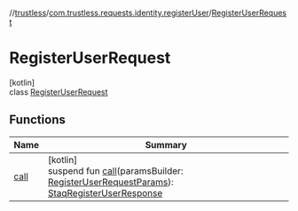 //[trustless](../../../index.md)/[com.trustless.requests.identity.registerUser](../index.md)/[RegisterUserRequest](index.md)

# RegisterUserRequest

[kotlin]\
class [RegisterUserRequest](index.md)

## Functions

| Name | Summary |
|---|---|
| [call](call.md) | [kotlin]<br>suspend fun [call](call.md)(paramsBuilder: [RegisterUserRequestParams](../-register-user-request-params/index.md)): [StaqRegisterUserResponse](../../com.trustless.requests.identity/-staq-register-user-response/index.md) |
